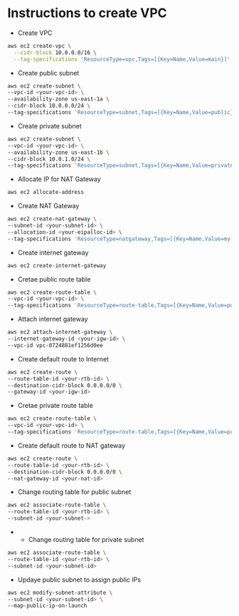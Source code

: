 # Instructions to create VPC

- Create VPC

```bash
aws ec2 create-vpc \
  --cidr-block 10.0.0.0/16 \
  --tag-specifications 'ResourceType=vpc,Tags=[{Key=Name,Value=main}]'
```

- Create public subnet

```bash
aws ec2 create-subnet \
--vpc-id <your-vpc-id> \
--availability-zone us-east-1a \
--cidr-block 10.0.0.0/24 \
--tag-specifications 'ResourceType=subnet,Tags=[{Key=Name,Value=public}]'
```

- Create private subnet

```bash
aws ec2 create-subnet \
--vpc-id <your-vpc-id> \
--availability-zone us-east-1b \
--cidr-block 10.0.1.0/24 \
--tag-specifications 'ResourceType=subnet,Tags=[{Key=Name,Value=private}]'
```

- Allocate IP for NAT Gateway

```bash
aws ec2 allocate-address
```

- Create NAT Gateway

```bash
aws ec2 create-nat-gateway \
--subnet-id <your-subnet-id> \
--allocation-id <your-eipalloc-id> \
--tag-specifications 'ResourceType=natgateway,Tags=[{Key=Name,Value=my-nat-gateway}]'
```

- Create internet gateway

```bash
aws ec2 create-internet-gateway
```

- Cretae public route table

```bash
aws ec2 create-route-table \
--vpc-id <your-vpc-id> \
--tag-specifications 'ResourceType=route-table,Tags=[{Key=Name,Value=public-route}]'
```

- Attach internet gateway

```bash
aws ec2 attach-internet-gateway \
--internet-gateway-id <your-igw-id> \
--vpc-id vpc-0724881ef1256d0ee
```

- Create default route to Internet

```bash
aws ec2 create-route \
--route-table-id <your-rtb-id> \
--destination-cidr-block 0.0.0.0/0 \
--gateway-id <your-igw-id>
```

- Cretae private route table

```bash
aws ec2 create-route-table \
--vpc-id <your-vpc-id> \
--tag-specifications 'ResourceType=route-table,Tags=[{Key=Name,Value=private-route}]'
```

- Create default route to NAT gateway

```bash
aws ec2 create-route \
--route-table-id <your-rtb-id> \
--destination-cidr-block 0.0.0.0/0 \
--nat-gateway-id <your-nat-id>
```

- Change routing table for public subnet

```bash
aws ec2 associate-route-table \
--route-table-id <your-rtb-id> \
--subnet-id <your-subnet->
```

- - Change routing table for private subnet

```bash
aws ec2 associate-route-table \
--route-table-id <your-rtb-id> \
--subnet-id <your-subnet-id>
```

- Updaye public subnet to assign public IPs

```bash
aws ec2 modify-subnet-attribute \
--subnet-id <your-subnet-id> \
--map-public-ip-on-launch
```
